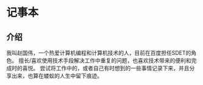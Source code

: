 # 记事本

## 介绍
我叫赵国伟，一个热爱计算机编程和计算机技术的人，目前在百度担任SDET的角色。
擅长/喜欢使用技术手段解决工作中重复的问题，也喜欢技术带来的便利和完成时的喜悦。
尝试将工作中的，或者自己有时想到的一些事情记录下来，并且分享出来，也算在蝼蚁的人生中留下痕迹。